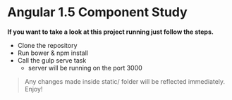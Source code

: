 # Angular 1.5 Component Study

**If you want to take a look at this project running just follow the steps.**

*   Clone the repository
*   Run bower & npm install
*   Call the gulp serve task
    *   server will be running on the port 3000

> Any changes made inside static/ folder will be reflected immediately. 
> Enjoy!